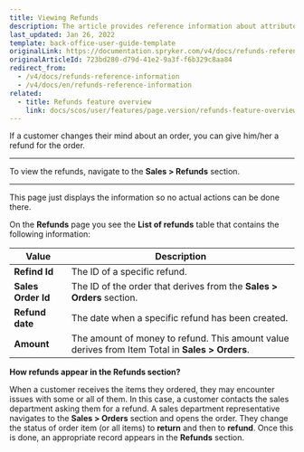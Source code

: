```yaml
---
title: Viewing Refunds
description: The article provides reference information about attributes Back Office users see when viewing the list of refunds.
last_updated: Jan 26, 2022
template: back-office-user-guide-template
originalLink: https://documentation.spryker.com/v4/docs/refunds-reference-information
originalArticleId: 723bd280-d79d-41e2-9a3f-f6b329c8aa84
redirect_from:
  - /v4/docs/refunds-reference-information
  - /v4/docs/en/refunds-reference-information
related:
  - title: Refunds feature overview
    link: docs/scos/user/features/page.version/refunds-feature-overview.html
---
```


If a customer changes their mind about an order, you can give him/her a refund for the order.
***

To view the refunds, navigate to the **Sales > Refunds** section.
***

This page just displays the information so no actual actions can be done there.

On the **Refunds** page you see the **List of refunds** table that contains the following information:

| Value |Description  |
| --- | --- |
| **Refind Id**| The ID of a specific refund. |
|**Sales Order Id**  |The ID of the order that derives from the **Sales > Orders** section. |
| **Refund date** |The date when a specific refund has been created.|
| **Amount** |The amount of money to refund. This amount value derives from Item Total in **Sales > Orders**.|

**How refunds appear in the Refunds section?**

When a customer receives the items they ordered, they may encounter issues with some or all of them. In this case, a customer contacts the sales department asking them for a refund. A sales department representative navigates to the **Sales > Orders** section and opens the order. They change the status of order item (or all items) to **return** and then to **refund**. Once this is done, an appropriate record appears in the **Refunds** section.
